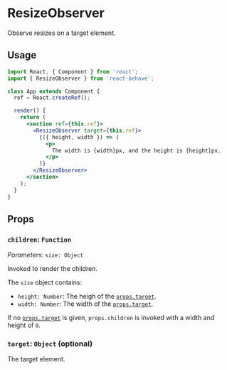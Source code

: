 <!--
  THIS FILE WAS GENERATED!
  Don't make any changes in it, update src/components/ResizeObserver/ResizeObserver.js instead.
  If you still need to make changes in this file, remove this header so it won't be overridden.
-->

# ResizeObserver

[props-target]: #target-object-optional

Observe resizes on a target element.

## Usage

```jsx
import React, { Component } from 'react';
import { ResizeObserver } from 'react-behave';

class App extends Component {
  ref = React.createRef();

  render() {
    return (
      <section ref={this.ref}>
        <ResizeObserver target={this.ref}>
          {({ height, width }) => (
            <p>
              The width is {width}px, and the height is {height}px.
            </p>
          )}
        </ResizeObserver>
      </section>
    );
  }
}
```

## Props

### `children`: `Function`

_Parameters_: `size: Object`

Invoked to render the children.

The `size` object contains:

- `height: Number`: The heigh of the [`props.target`][props-target].
- `width: Number`: The width of the [`props.target`][props-target].

If no [`props.target`][props-target] is given, `props.children` is invoked with a width and height of `0`.

### `target`: `Object` (optional)

The target element.
